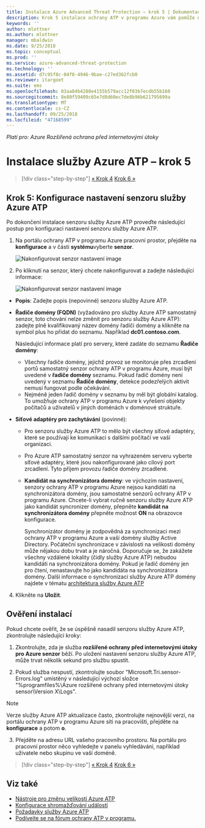 ```yaml
---
title: Instalace Azure Advanced Threat Protection – krok 5 | Dokumentace Microsoftu
description: Krok 5 instalace ochrany ATP v programu Azure vám pomůže nakonfigurovat nastavení pro samostatný senzor vaší ochrany ATP v programu Azure.
keywords: ''
author: mlottner
ms.author: mlottner
manager: mbaldwin
ms.date: 9/25/2018
ms.topic: conceptual
ms.prod: ''
ms.service: azure-advanced-threat-protection
ms.technology: ''
ms.assetid: d7c95f8c-04f8-4946-9bae-c27ed362fcb0
ms.reviewer: itargoet
ms.suite: ems
ms.openlocfilehash: 03aa84b4288e4155b579acc12f03b7ecdb55b160
ms.sourcegitcommit: 8e80f59409c65e7d8d60ec7de8b96b621795699a
ms.translationtype: MT
ms.contentlocale: cs-CZ
ms.lasthandoff: 09/25/2018
ms.locfileid: "47168599"
---
```

*Platí pro: Azure Rozšířená ochrana před internetovými útoky*



# <a name="install-azure-atp---step-5"></a>Instalace služby Azure ATP – krok 5

>[!div class="step-by-step"]
[« Krok 4](install-atp-step4.md)
[Krok 6 »](install-atp-step6-vpn.md)


## <a name="step-5-configure-the-azure-atp-sensor-settings"></a>Krok 5: Konfigurace nastavení senzoru služby Azure ATP
Po dokončení instalace senzoru služby Azure ATP proveďte následující postup pro konfiguraci nastavení senzoru služby Azure ATP.

1.  Na portálu ochrany ATP v programu Azure pracovní prostor, přejděte na **konfigurace** a v části **systému**vyberte **senzor**.
   
     ![Nakonfigurovat senzor nastavení image](media/atp-sensor-config.png)


2.  Po kliknutí na senzor, který chcete nakonfigurovat a zadejte následující informace:

    ![Nakonfigurovat senzor nastavení image](media/atp-sensor-config-2.png)

  - **Popis**: Zadejte popis (nepovinné) senzoru služby Azure ATP.
  - **Řadiče domény (FQDN)** (vyžadováno pro služby Azure ATP samostatný senzor, toto chování nelze změnit pro senzoru služby Azure ATP): zadejte plně kvalifikovaný název domény řadiči domény a klikněte na symbol plus ho přidat do seznamu. Například **dc01.contoso.com**.

      Následující informace platí pro servery, které zadáte do seznamu **Řadiče domény**:
      - Všechny řadiče domény, jejichž provoz se monitoruje přes zrcadlení portů samostatný senzor ochrany ATP v programu Azure, musí být uvedené v **řadiče domény** seznamu. Pokud řadič domény není uvedený v seznamu **Řadiče domény**, detekce podezřelých aktivit nemusí fungovat podle očekávání.
      - Nejméně jeden řadič domény v seznamu by měl být globální katalog. To umožňuje ochrany ATP v programu Azure k vyřešení objekty počítačů a uživatelů v jiných doménách v doménové struktuře.

  - **Síťové adaptéry pro zachytávání** (povinné):
   
     - Pro senzoru služby Azure ATP to mělo být všechny síťové adaptéry, které se používají ke komunikaci s dalšími počítači ve vaší organizaci.
    - Pro Azure ATP samostatný senzor na vyhrazeném serveru vyberte síťové adaptéry, které jsou nakonfigurované jako cílový port zrcadlení. Tyto příjem provozu řadiče domény zrcadlené.

    - **Kandidát na synchronizátora domény**: ve výchozím nastavení, senzory ochrany ATP v programu Azure nejsou kandidáti na synchronizátora domény, jsou samostatné senzorů ochrany ATP v programu Azure. Chcete-li vybrat ručně senzoru služby Azure ATP jako kandidát syncronizer domény, přepněte **kandidát na synchronizátora domény** přepněte možnost **ON** na obrazovce konfigurace. 
    
        Synchronizátor domény je zodpovědná za synchronizaci mezi ochrany ATP v programu Azure a vaší domény služby Active Directory. Počáteční synchronizace v závislosti na velikosti domény může nějakou dobu trvat a je náročná. 
   Doporučuje se, že zakážete všechny vzdálené lokality (čidly služby Azure ATP) nebudou kandidáti na synchronizátora domény.
   Pokud je řadič domény jen pro čtení, nenastavujte ho jako kandidáta na synchronizátora domény. Další informace o synchronizaci služby Azure ATP domény najdete v tématu [architektura služby Azure ATP](atp-architecture.md#azure-atp-sensor-features)
  
4. Klikněte na **Uložit**.


## <a name="validate-installations"></a>Ověření instalací
Pokud chcete ověřit, že se úspěšně nasadil senzoru služby Azure ATP, zkontrolujte následující kroky:

1.  Zkontrolujte, zda je služba **rozšířené ochrany před internetovými útoky pro Azure senzor** běží. Po uložení nastavení senzoru služby Azure ATP, může trvat několik sekund pro službu spustit.

2.  Pokud služba nespustí, zkontrolujte soubor "Microsoft.Tri.sensor-Errors.log" umístěný v následující výchozí složce "%programfiles%\Azure rozšířené ochrany před internetovými útoky sensor\Version X\Logs".
 
 >[!NOTE]
 > Verze služby Azure ATP aktualizace často, zkontrolujte nejnovější verzi, na portálu ochrany ATP v programu Azure síti na pracovišti, přejděte na **konfigurace** a potom **o**. 

3.  Přejděte na adresu URL vašeho pracovního prostoru. Na portálu pro pracovní prostor něco vyhledejte v panelu vyhledávání, například uživatele nebo skupinu ve vaší doméně.



>[!div class="step-by-step"]
[« Krok 4](install-atp-step4.md)
[Krok 6 »](install-atp-step6-vpn.md)


## <a name="see-also"></a>Viz také

- [Nástroje pro změnu velikosti Azure ATP](http://aka.ms/aatpsizingtool)
- [Konfigurace shromažďování událostí](configure-event-collection.md)
- [Požadavky služby Azure ATP](atp-prerequisites.md)
- [Podívejte se na fórum ochrany ATP v programu.](https://aka.ms/azureatpcommunity)
